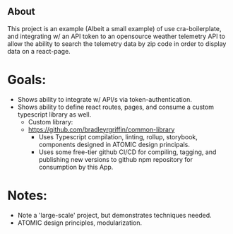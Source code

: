 ## About
This project is an example (Albeit a small example) of use cra-boilerplate, and integrating w/ an API token to an opensource weather telemetry API to allow the ability to search the telemetry data by zip code in order to display data on a react-page.

# Goals:
- Shows ability to integrate w/ API/s via token-authentication.
- Shows ability to define react routes, pages, and consume a custom typescript library as well.
  - Custom library:
  - https://github.com/bradleyrgriffin/common-library
    - Uses Typescript compilation, linting, rollup, storybook, components designed in ATOMIC design principals.
    - Uses some free-tier github CI/CD for compiling, tagging, and publishing new versions to github npm repository for consumption by this App.

# Notes:
- Note a 'large-scale' project, but demonstrates techniques needed.
- ATOMIC design principles, modularization.
